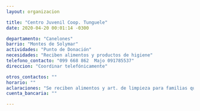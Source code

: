 ```yaml
---
layout: organizacion

title: "Centro Juvenil Coop. Tunguele"
date: 2020-04-20 00:01:14 -0300

departamento: "Canelones"
barrio: "Montes de Solymar"
actividades: "Punto de Donación"
necesidades: "Reciben alimentos y productos de higiene"
telefono_contacto: "099 668 862  Majo 091785537"
direccion: "Coordinar telefónicamente"

otros_contactos: ""
horario: ""
aclaraciones: "Se reciben alimentos y art. de limpieza para familias que los necesiten."
cuenta_bancaria: ""

---
```

